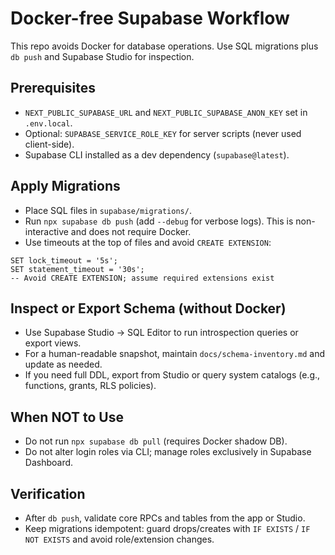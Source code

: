 # Docker-free Supabase Workflow

This repo avoids Docker for database operations. Use SQL migrations plus `db push` and Supabase Studio for inspection.

## Prerequisites
- `NEXT_PUBLIC_SUPABASE_URL` and `NEXT_PUBLIC_SUPABASE_ANON_KEY` set in `.env.local`.
- Optional: `SUPABASE_SERVICE_ROLE_KEY` for server scripts (never used client-side).
- Supabase CLI installed as a dev dependency (`supabase@latest`).

## Apply Migrations
- Place SQL files in `supabase/migrations/`.
- Run `npx supabase db push` (add `--debug` for verbose logs). This is non-interactive and does not require Docker.
- Use timeouts at the top of files and avoid `CREATE EXTENSION`:

```
SET lock_timeout = '5s';
SET statement_timeout = '30s';
-- Avoid CREATE EXTENSION; assume required extensions exist
```

## Inspect or Export Schema (without Docker)
- Use Supabase Studio → SQL Editor to run introspection queries or export views.
- For a human-readable snapshot, maintain `docs/schema-inventory.md` and update as needed.
- If you need full DDL, export from Studio or query system catalogs (e.g., functions, grants, RLS policies).

## When NOT to Use
- Do not run `npx supabase db pull` (requires Docker shadow DB).
- Do not alter login roles via CLI; manage roles exclusively in Supabase Dashboard.

## Verification
- After `db push`, validate core RPCs and tables from the app or Studio.
- Keep migrations idempotent: guard drops/creates with `IF EXISTS` / `IF NOT EXISTS` and avoid role/extension changes.